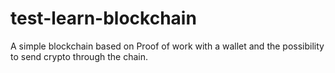 # test-learn-blockchain

A simple blockchain based on Proof of work with a wallet and the possibility to send crypto through the chain.